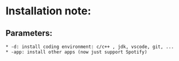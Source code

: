 # Installation note:

## Parameters:

    * -d: install coding environment: c/c++ , jdk, vscode, git, ...
    * -app: install other apps (now just support Spotify)
